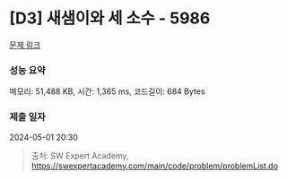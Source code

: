 # [D3] 새샘이와 세 소수 - 5986 

[문제 링크](https://swexpertacademy.com/main/code/problem/problemDetail.do?contestProbId=AWaJ3q8qV-4DFAUQ) 

### 성능 요약

메모리: 51,488 KB, 시간: 1,365 ms, 코드길이: 684 Bytes

### 제출 일자

2024-05-01 20:30



> 출처: SW Expert Academy, https://swexpertacademy.com/main/code/problem/problemList.do